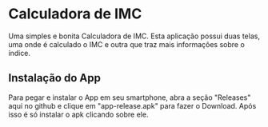 # Calculadora de IMC

Uma simples e bonita Calculadora de IMC.
Esta aplicação possui duas telas, uma onde é calculado o IMC e outra que traz mais informações sobre o índice.

## Instalação do App

Para pegar e instalar o App em seu smartphone, abra a seção "Releases" aqui no github e clique em "app-release.apk" para fazer o Download.
Após isso é só instalar o apk clicando sobre ele.
